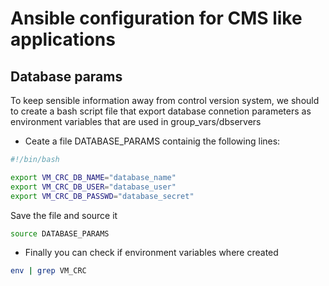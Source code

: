 # Ansible configuration for CMS like applications

## Database params
To keep sensible information away from control version system, we should to create a bash script file that export database connetion parameters as environment variables that are used in group_vars/dbservers

* Ceate a file DATABASE_PARAMS containig the following lines:

``` sh
#!/bin/bash

export VM_CRC_DB_NAME="database_name"
export VM_CRC_DB_USER="database_user"
export VM_CRC_DB_PASSWD="database_secret"
```

Save the file and source it

``` sh
source DATABASE_PARAMS
```

* Finally you can check if environment variables where created

``` sh
env | grep VM_CRC
```

